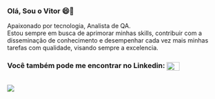### Olá, Sou o Vitor 😄👋
Apaixonado por tecnologia, Analista de QA.<br>
Estou sempre em busca de aprimorar minhas skills, contribuir com a disseminação de conhecimento e desempenhar cada vez mais  minhas tarefas com qualidade,
visando sempre a excelencia.<br>

### Você também pode me encontrar no Linkedin: <a href="https://www.linkedin.com/in/vitorrosalves/" target="_blank"><img align="center" src="https://content.linkedin.com/content/dam/me/business/en-us/amp/brand-site/v2/bg/LI-Bug.svg.original.svg" alt="https://www.linkedin.com/in/vitorrosalves/" height="20" width="30" /></a> 
<br>
<img src="https://github-readme-stats.vercel.app/api/top-langs/?username=alvesvitorr&layout=compact&langs_count=10" align="left">

